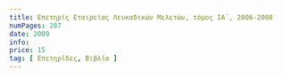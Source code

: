 ```yaml
---
title: Επετηρίς Εταιρείας Λευκαδικών Μελετών, τόμος ΙΑ΄, 2006-2008
numPages: 287
date: 2009
info: 
price: 15
tag: [ Επετηρίδες, Βιβλία ]
---
```

